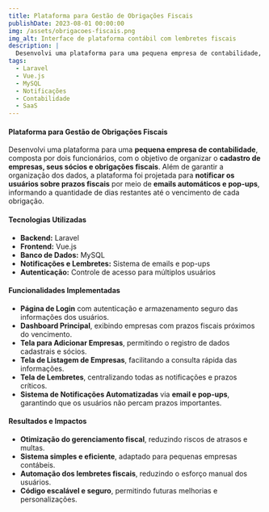 ```yaml
---
title: Plataforma para Gestão de Obrigações Fiscais
publishDate: 2023-08-01 00:00:00
img: /assets/obrigacoes-fiscais.png
img_alt: Interface de plataforma contábil com lembretes fiscais
description: |
  Desenvolvi uma plataforma para uma pequena empresa de contabilidade, permitindo o cadastro de empresas, gerenciamento de obrigações fiscais e envio de lembretes automatizados por email e pop-ups.
tags:
  - Laravel
  - Vue.js
  - MySQL
  - Notificações
  - Contabilidade
  - SaaS
---
```


#### Plataforma para Gestão de Obrigações Fiscais  

Desenvolvi uma plataforma para uma **pequena empresa de contabilidade**, composta por dois funcionários, com o objetivo de organizar o **cadastro de empresas, seus sócios e obrigações fiscais**. Além de garantir a organização dos dados, a plataforma foi projetada para **notificar os usuários sobre prazos fiscais** por meio de **emails automáticos e pop-ups**, informando a quantidade de dias restantes até o vencimento de cada obrigação.  

#### Tecnologias Utilizadas  
- **Backend:** Laravel  
- **Frontend:** Vue.js  
- **Banco de Dados:** MySQL  
- **Notificações e Lembretes:** Sistema de emails e pop-ups  
- **Autenticação:** Controle de acesso para múltiplos usuários  

#### Funcionalidades Implementadas  
- **Página de Login** com autenticação e armazenamento seguro das informações dos usuários.  
- **Dashboard Principal**, exibindo empresas com prazos fiscais próximos do vencimento.  
- **Tela para Adicionar Empresas**, permitindo o registro de dados cadastrais e sócios.  
- **Tela de Listagem de Empresas**, facilitando a consulta rápida das informações.  
- **Tela de Lembretes**, centralizando todas as notificações e prazos críticos.  
- **Sistema de Notificações Automatizadas** via **email e pop-ups**, garantindo que os usuários não percam prazos importantes.  

#### Resultados e Impactos  
- **Otimização do gerenciamento fiscal**, reduzindo riscos de atrasos e multas.  
- **Sistema simples e eficiente**, adaptado para pequenas empresas contábeis.  
- **Automação dos lembretes fiscais**, reduzindo o esforço manual dos usuários.  
- **Código escalável e seguro**, permitindo futuras melhorias e personalizações.  
